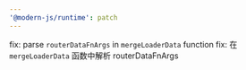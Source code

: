 ```yaml
---
'@modern-js/runtime': patch
---
```


fix: parse `routerDataFnArgs` in `mergeLoaderData` function
fix: 在 `mergeLoaderData` 函数中解析 routerDataFnArgs
